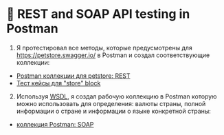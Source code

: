 #  🔗 REST and SOAP API testing in Postman 

1) Я протестировал все методы, которые предусмотрены для https://petstore.swagger.io/ в Postman и создал соответствующие коллекции:
 <ul>
<li>  <a href="https://www.postman.com/payload-meteorologist-81384149/workspace/my-workspace/collection/31122225-cefe81b0-7118-49da-80b3-77dffc0949cb?action=share&creator=31122225"> Postman коллекции для petstore: REST</a>  </li>
<li>  <a href="https://docs.google.com/spreadsheets/d/1Zwg1rWAR5Dh8UF2JfKrUsR9zj2Rs6ZccXtL4M7m2cMs/edit?usp=sharing"> Тест кейсы для "store" block </a>   </li>
</ul>

2) Используя <a href="http://webservices.oorsprong.org/websamples.countryinfo/CountryInfoService.wso?WSDL">WSDL</a>, я создал рабочую коллекцию в Postman которую можно использовать для определения: валюты страны, полной информации о стране и информации о языке конкретной страны: 
 <ul>
<li> <a href="https://www.postman.com/payload-meteorologist-81384149/workspace/my-workspace/request/31122225-d082226c-7a68-4ae9-b432-44237270bde3"> коллекция Postman: SOAP</a>   </li>
</ul>

